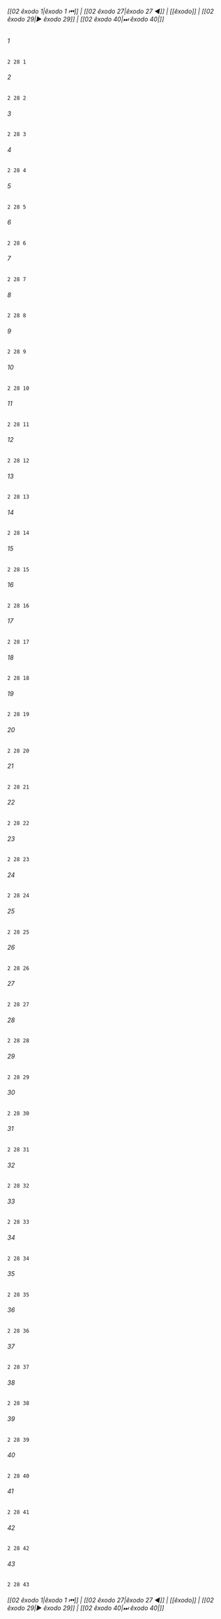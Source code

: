 
###### [[02 êxodo 1|êxodo 1 ⏮]] | [[02 êxodo 27|êxodo 27 ◀]] | [[êxodo]] | [[02 êxodo 29|▶ êxodo 29]] | [[02 êxodo 40|⏭ êxodo 40|]]

###### 1
``` verse
2 28 1 
```
###### 2
``` verse
2 28 2 
```
###### 3
``` verse
2 28 3 
```
###### 4
``` verse
2 28 4 
```
###### 5
``` verse
2 28 5 
```
###### 6
``` verse
2 28 6 
```
###### 7
``` verse
2 28 7 
```
###### 8
``` verse
2 28 8 
```
###### 9
``` verse
2 28 9 
```
###### 10
``` verse
2 28 10 
```
###### 11
``` verse
2 28 11 
```
###### 12
``` verse
2 28 12 
```
###### 13
``` verse
2 28 13 
```
###### 14
``` verse
2 28 14 
```
###### 15
``` verse
2 28 15 
```
###### 16
``` verse
2 28 16 
```
###### 17
``` verse
2 28 17 
```
###### 18
``` verse
2 28 18 
```
###### 19
``` verse
2 28 19 
```
###### 20
``` verse
2 28 20 
```
###### 21
``` verse
2 28 21 
```
###### 22
``` verse
2 28 22 
```
###### 23
``` verse
2 28 23 
```
###### 24
``` verse
2 28 24 
```
###### 25
``` verse
2 28 25 
```
###### 26
``` verse
2 28 26 
```
###### 27
``` verse
2 28 27 
```
###### 28
``` verse
2 28 28 
```
###### 29
``` verse
2 28 29 
```
###### 30
``` verse
2 28 30 
```
###### 31
``` verse
2 28 31 
```
###### 32
``` verse
2 28 32 
```
###### 33
``` verse
2 28 33 
```
###### 34
``` verse
2 28 34 
```
###### 35
``` verse
2 28 35 
```
###### 36
``` verse
2 28 36 
```
###### 37
``` verse
2 28 37 
```
###### 38
``` verse
2 28 38 
```
###### 39
``` verse
2 28 39 
```
###### 40
``` verse
2 28 40 
```
###### 41
``` verse
2 28 41 
```
###### 42
``` verse
2 28 42 
```
###### 43
``` verse
2 28 43 
```

###### [[02 êxodo 1|êxodo 1 ⏮]] | [[02 êxodo 27|êxodo 27 ◀]] | [[êxodo]] | [[02 êxodo 29|▶ êxodo 29]] | [[02 êxodo 40|⏭ êxodo 40|]]

